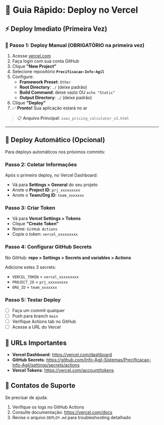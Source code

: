 # 🚀 Guia Rápido: Deploy no Vercel

## ⚡ Deploy Imediato (Primeira Vez)

### 🎯 **Passo 1: Deploy Manual (OBRIGATÓRIO na primeira vez)**
1. Acesse [vercel.com](https://vercel.com)
2. Faça login com sua conta GitHub
3. Clique **"New Project"**
4. Selecione repositório **`Precificacao-Info-Agil`**
5. Configure:
   - **Framework Preset**: `Other`
   - **Root Directory**: `./` (deixe padrão)
   - **Build Command**: deixe vazio OU `echo "Static"`
   - **Output Directory**: `./` (deixe padrão)
6. Clique **"Deploy"** 
7. ✅ **Pronto!** Sua aplicação estará no ar

> 📋 **Arquivo Principal**: `saas_pricing_calculator_v3.html`

---

## 🔄 Deploy Automático (Opcional)

Para deploys automáticos nos próximos commits:

### **Passo 2: Coletar Informações**
Após o primeiro deploy, no Vercel Dashboard:
- Vá para **Settings > General** do seu projeto
- Anote o **Project ID**: `prj_xxxxxxxxx`
- Anote o **Team/Org ID**: `team_xxxxxxx` 

### **Passo 3: Criar Token**
- Vá para **Vercel Settings > Tokens**
- Clique **"Create Token"**
- Nome: `GitHub Actions`
- Copie o token: `vercel_xxxxxxxxx`

### **Passo 4: Configurar GitHub Secrets**
No GitHub: **repo > Settings > Secrets and variables > Actions**

Adicione estes 3 secrets:
- `VERCEL_TOKEN` = `vercel_xxxxxxxxx`
- `PROJECT_ID` = `prj_xxxxxxxxx`  
- `ORG_ID` = `team_xxxxxxx`

### Passo 5: Testar Deploy
- [ ] Faça um commit qualquer
- [ ] Push para branch `main`
- [ ] Verifique Actions tab no GitHub
- [ ] Acesse a URL do Vercel

## 🎯 URLs Importantes

- **Vercel Dashboard**: https://vercel.com/dashboard
- **GitHub Secrets**: https://github.com/Info-Agil-Sistemas/Precificacao-Info-Agil/settings/secrets/actions
- **Vercel Tokens**: https://vercel.com/account/tokens

## 📱 Contatos de Suporte

Se precisar de ajuda:
1. Verifique os logs no GitHub Actions
2. Consulte documentação: https://vercel.com/docs
3. Revise o arquivo `DEPLOY.md` para troubleshooting detalhado
